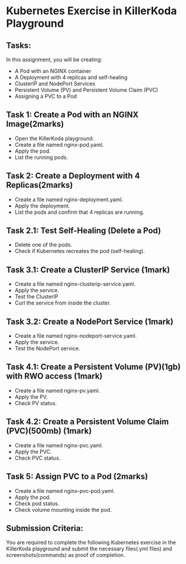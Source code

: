 # Kubernetes Exercise in KillerKoda Playground

## Tasks:

In this assignment, you will be creating:

* A Pod with an NGINX container
* A Deployment with 4 replicas and self-healing
* ClusterIP and NodePort Services
* Persistent Volume (PV) and Persistent Volume Claim (PVC)
* Assigning a PVC to a Pod


## Task 1: Create a Pod with an NGINX Image(2marks)
* Open the KillerKoda playground.
* Create a file named nginx-pod.yaml.
* Apply the pod.
* List the running pods.

## Task 2: Create a Deployment with 4 Replicas(2marks)

* Create a file named nginx-deployment.yaml.
* Apply the deployment.
* List the pods and confirm that 4 replicas are running.

## Task 2.1: Test Self-Healing (Delete a Pod)

* Delete one of the pods.
* Check if Kubernetes recreates the pod (self-healing).

## Task 3.1: Create a ClusterIP Service (1mark)

* Create a file named nginx-clusterip-service.yaml.
* Apply the service.
* Test the ClusterIP
* Curl the service from inside the cluster.

## Task 3.2: Create a NodePort Service (1mark)

* Create a file named nginx-nodeport-service.yaml.
* Apply the service.
* Test the NodePort service.

## Task 4.1: Create a Persistent Volume (PV)(1gb) with RWO access (1mark)

* Create a file named nginx-pv.yaml.
* Apply the PV.
* Check PV status.

## Task 4.2: Create a Persistent Volume Claim (PVC)(500mb) (1mark)

* Create a file named nginx-pvc.yaml.
* Apply the PVC.
* Check PVC status.

## Task 5: Assign PVC to a Pod (2marks)

* Create a file named nginx-pvc-pod.yaml.
* Apply the pod.
* Check pod status.
* Check volume mounting inside the pod.

## Submission Criteria:

You are required to complete the following Kubernetes exercise in the KillerKoda playground and submit the necessary files(.yml files) and screenshots(commands) as proof of completion.




